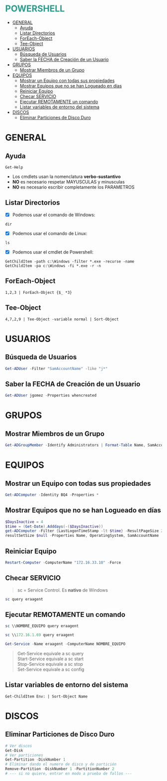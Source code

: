 <h1 style="color:#2a9d8f">POWERSHELL</h1>

- [GENERAL](#general)
  - [Ayuda](#ayuda)
  - [Listar Directorios](#listar-directorios)
  - [ForEach-Object](#foreach-object)
  - [Tee-Object](#tee-object)
- [USUARIOS](#usuarios)
  - [Búsqueda de Usuarios](#búsqueda-de-usuarios)
  - [Saber la FECHA de Creación de un Usuario](#saber-la-fecha-de-creación-de-un-usuario)
- [GRUPOS](#grupos)
  - [Mostrar Miembros de un Grupo](#mostrar-miembros-de-un-grupo)
- [EQUIPOS](#equipos)
  - [Mostrar un Equipo con todas sus propiedades](#mostrar-un-equipo-con-todas-sus-propiedades)
  - [Mostrar Equipos que no se han Logueado en días](#mostrar-equipos-que-no-se-han-logueado-en-días)
  - [Reiniciar Equipo](#reiniciar-equipo)
  - [Checar SERVICIO](#checar-servicio)
  - [Ejecutar REMOTAMENTE un comando](#ejecutar-remotamente-un-comando)
  - [Listar variables de entorno del sistema](#listar-variables-de-entorno-del-sistema)
- [DISCOS](#discos)
  - [Eliminar Particiones de Disco Duro](#eliminar-particiones-de-disco-duro)

# GENERAL

## Ayuda

```Get-Help```

* Los cmdlets usan la nomenclatura **verbo-sustantivo**
* __NO__ es necesario respetar MAYUSCULAS y minusculas
* __NO__ es necesario escribir completamente los PARAMETROS
  
## Listar Directorios

- [x] Podemos usar el comando de Windows:

```dir```

- [x] Podemos usar el comando de Linux:

```ls```

- [x] Podemos usar el cmdlet de Powershell:

```GetChildItem -path c:\Windows -filter *.exe -recurse -name```
```GetChildItem -pa c:\Windows -fi *.exe -r -n```

## ForEach-Object

```1,2,3 | ForEach-Object {$_ *3}```


## Tee-Object

```4,7,2,9 | Tee-Object -variable normal | Sort-Object```




# USUARIOS

## Búsqueda de Usuarios
```powershell
Get-ADUser -Filter "SamAccountName" -like "j*"
```

## Saber la FECHA de Creación de un Usuario
```powershell
Get-ADUser jgomez -Properties whencreated
```


# GRUPOS

## Mostrar Miembros de un Grupo
```powershell
Get-ADGroupMember -Identify Administrators | Format-Table Name, SamAccountName
```


# EQUIPOS

## Mostrar un Equipo con todas sus propiedades
```powershell
Get-ADComputer -Identity BQ4 -Properties *
```

## Mostrar Equipos que no se han Logueado en días
```powershell
$DaysInactive = 4
$time = (Get-Date).Adddays(-($DaysInactive))
get-ADComputer -Filter {LastLogonTimeStamp -lt $time} -ResultPageSize 2000 `
resultSetSize $null -Properties Name, OperatingSystem, SamAccountName
```

## Reiniciar Equipo
```powershell
Restart-Computer -ComputerName "172.16.33.10" -Force
```

## Checar SERVICIO

> sc = Service Control. Es **nativo** de Windows

```powershell
sc query eraagent
```

## Ejecutar REMOTAMENTE un comando
```powershell
sc \\NOMBRE_EQUIPO query eraagent
```

```powershell
sc \\172.16.1.69 query eraagent
```

```powershell
Get-Service -Name eraagent -ComputerName NOMBRE_EQUIPO
```

> Get-Service equivale a sc query <br/>
> Start-Service equivale a sc start <br/>
> Stop-Service equivale a sc stop <br/>
> Set-Service equivale a sc config <br/>


## Listar variables de entorno del sistema

```Get-ChildItem Env: | Sort-Object Name```



# DISCOS

## Eliminar Particiones de Disco Duro
```powershell
# Ver discos
Get-Disk
# Ver particiones
Get-Partition -DiskNumber 1
# Eliminar dando el numero de disco y de partición
Remove-Partition -DiskNumber 1 -PartitionNumber 2
# --- si no quiere, entrar en modo a prueba de fallos ---
```


